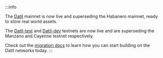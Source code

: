 :::info

The [Datil](https://developer.litprotocol.com/connecting-to-a-lit-network/mainnets#datil) mainnet is now live and superseding the Habanero mainnet, ready to store real world assets.

The [Datil-test](https://developer.litprotocol.com/connecting-to-a-lit-network/testnets#datil-test) and [Datil-dev](https://developer.litprotocol.com/connecting-to-a-lit-network/testnets#datil-dev) testnets are now live and are superseding the Manzano and Cayenne testnet respectively.

Check out the [migration docs](https://developer.litprotocol.com/connecting-to-a-lit-network/migrating-to-datil) to learn how you can start building on the Datil networks today.
:::
